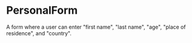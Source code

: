 # PersonalForm
A form where a user can enter "first name", "last name", "age", "place of residence", and "country".
